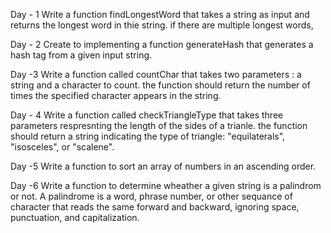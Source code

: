Day - 1 Write a function findLongestWord that takes a string as input and  returns the  longest word in thie string. if there are multiple  longest words,

<!-- using split and sort function for find longest word with compare use in this programm -->

Day - 2 Create to implementing a function generateHash that generates a hash tag from a given input string.

Day -3 Write a function called countChar that takes two parameters : a string and a character to count. the  function should return the number of times the specified character appears in the string.

Day - 4 Write a function called checkTriangleType that takes three parameters respresnting the length of the sides of a trianle. the function should return a string indicating the type of triangle: "equilaterals", "isosceles", or "scalene".

Day -5 Write a function to sort an array of numbers in an ascending order.

Day -6  Write  a function to determine wheather a given string is a palindrom or not. A palindrome is a word, phrase number, or other sequance  of character that  reads the same forward and backward, ignoring space, punctuation, and capitalization.

